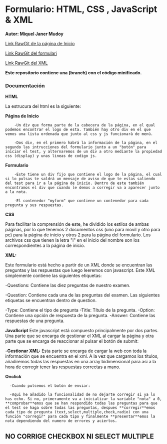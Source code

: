 # Formulario: HTML, CSS , JavaScript & XML

**Autor: Miquel Janer Mudoy**

[Link RawGit de la página de Inicio](https://rawgit.com/Mikelodion/Formulario/master/Inici.html)

[Link RawGit del formulari](https://rawgit.com/Mikelodion/Formulario/master/Formulari.html)

[Link RawGit del XML](https://rawgit.com/Mikelodion/Formulario/master/xml/xml.xml)

**Este repositorio contiene una (branch) con el código minificado.**

### Documentación

**HTML**

La estrucura del html es la siguiente:
  
   __Página de Inicio__
   
        -Un div que forma parte de la cabecera de la página, en el qual podemos encontrar el logo de esta. También hay otro div en el que vemos una lista ordenada que junto al css y js funcionarà de menú.
        
        -Dos div, en el primero habrá la información de la página, en el segundo las intrucciones del formulario junto a un "botón" para iniciar el test, y alternaremos de un div a otro mediante la propiedad css (display) y unas lineas de codigo js.
        
   __Formulario__
   
        -Este tiene un div fijo que contiene el logo de la página, el cual si lo pulsas te saldrá un mensaje de aviso de que te estas saliendo del test para ir a la página de inicio. Dentro de este también encontramos el div que cuando le demos a corregir va a aparecer junto a la nota.
        
        -El contenedor "myform" que contiene un contenedor para cada pregunta y sus respuestas.

**CSS**

Para facilitar la comprensión de este, he dividido los estilos de ambas páginas, por lo que tenemos 2 documentos css (uno para movil y otro para pc) para la página de inicio y otros 2 para la página del formulario. Los archivos css que tienen la letra "i" en el inicio del nombre son los correspondientes a la página de inicio.

**XML:**
 
 Este formulario está hecho a partir de un XML donde se encuentran las preguntas y las respuestas que luego leeremos con javascript. Este XML simplemente contiene las siguientes etiquetas:
 
 -Questions: Contiene las diez preguntas de nuestro examen.
 
 -Question: Contiene cada una de las preguntas del examen. Las siguientes etiquetas se encuentran dentro de question.
 
 -Type: Contiene el tipo de pregunta
 -Title: Título de la pregunta.
 -Option: Contiene una opción de respuesta de la pregunta.
 -Answer: Contiene las respuestas de una pregunta.

**JavaScript**
 Este javascript está compuesto principalmente por dos partes. Una parte que se encarga de gestionar el XML al cargar la página y otra parte que se encarga de reaccionar al pulsar el botón de submit:
 
 -**Gestionar XML:** Esta parte se encarga de cargar la web con toda la información que se encuentra en el xml. A la vez que cargamos los títulos, añadiremos todas las respuestas en una array bidimensional para asi a la hora de corregir tener las respuestas correctas a mano.
 
 __Onclick__
 
      -Cuando pulsemos el botón de enviar:
 
      -Aqui he añadido la funcionalidad de no dejarte corregir si ya lo has echo. Si no, primeramente va a inicializar la variable "nota" a 0, **comprobar**emos que se han respondido todas las preguntas para que el test se haga sobre todas las preguntas, despues **corregir**emos cada tipo de pregunta (text,select,multiple,check,radio) con una función "corregir" para cada tipo y finalmente **presentar**emos la nota dependiendo del numero de errores y aciertos. 
 
 ## NO CORRIGE CHECKBOX NI SELECT MULTIPLE
 
 
